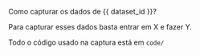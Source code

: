 Como capturar os dados de {{ dataset_id }}?

Para capturar esses dados basta entrar em X e fazer Y.

Todo o código usado na captura está em `code/`